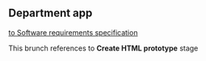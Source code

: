 ## Department app

[to Software requirements specification](documentation/Software%20Requirements%20Specification.md)

This brunch references to **Create HTML prototype** stage